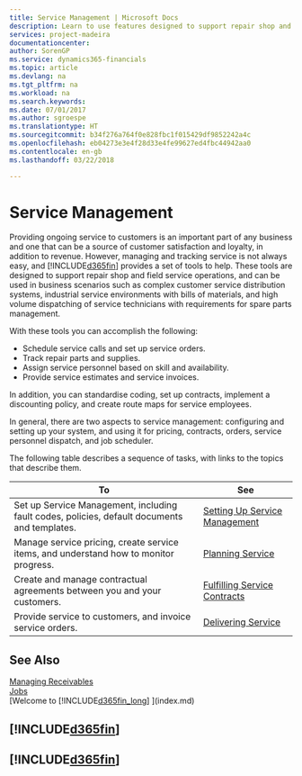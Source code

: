 ```yaml
---
title: Service Management | Microsoft Docs
description: Learn to use features designed to support repair shop and field service operations.
services: project-madeira
documentationcenter: 
author: SorenGP
ms.service: dynamics365-financials
ms.topic: article
ms.devlang: na
ms.tgt_pltfrm: na
ms.workload: na
ms.search.keywords: 
ms.date: 07/01/2017
ms.author: sgroespe
ms.translationtype: HT
ms.sourcegitcommit: b34f276a764f0e828fbc1f015429df9852242a4c
ms.openlocfilehash: eb04273e3e4f28d33e4fe99627ed4fbc44942aa0
ms.contentlocale: en-gb
ms.lasthandoff: 03/22/2018

---
```

# <a name="service-management"></a>Service Management
Providing ongoing service to customers is an important part of any business and one that can be a source of customer satisfaction and loyalty, in addition to revenue. However, managing and tracking service is not always easy, and [!INCLUDE[d365fin](includes/d365fin_md.md)] provides a set of tools to help. These tools are designed to support repair shop and field service operations, and can be used in business scenarios such as complex customer service distribution systems, industrial service environments with bills of materials, and high volume dispatching of service technicians with requirements for spare parts management.  

 With these tools you can accomplish the following:  

* Schedule service calls and set up service orders.  
* Track repair parts and supplies.  
* Assign service personnel based on skill and availability.  
* Provide service estimates and service invoices.  

In addition, you can standardise coding, set up contracts, implement a discounting policy, and create route maps for service employees.  

In general, there are two aspects to service management: configuring and setting up your system, and using it for pricing, contracts, orders, service personnel dispatch, and job scheduler.  

The following table describes a sequence of tasks, with links to the topics that describe them.   

|**To**|**See**|  
|------------|-------------|  
|Set up Service Management, including fault codes, policies, default documents and templates.|[Setting Up Service Management](service-setup-service.md)|  
|Manage service pricing, create service items, and understand how to monitor progress.|[Planning Service](service-plan-service.md)|  
|Create and manage contractual agreements between you and your customers.|[Fulfilling Service Contracts](service-fulfill-service-contracts.md)|  
|Provide service to customers, and invoice service orders.|[Delivering Service](service-deliver-service.md)|  

## <a name="see-also"></a>See Also  
[Managing Receivables](receivables-manage-receivables.md)   
[Jobs](projects-how-create-jobs.md)   
[Welcome to [!INCLUDE[d365fin_long](includes/d365fin_long_md.md)] ](index.md)

## [!INCLUDE[d365fin](includes/free_trial_md.md)]  
## [!INCLUDE[d365fin](includes/training_link_md.md)]

